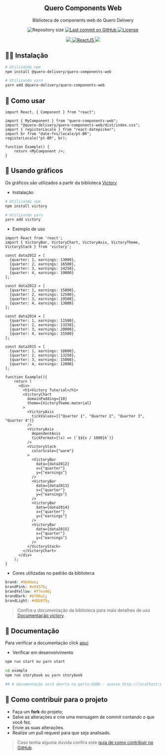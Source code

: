 <p align="center">
   <h2 align="center">
    Quero Components Web
    </h2>
</p>

<p align="center">
  Biblioteca de components web do Quero Delivery
</p>

<p align="center">
 <img alt="Repository size" src="https://img.shields.io/github/repo-size/querodelivery/quero-components-web?color=4e5acf">

  <a aria-label="Last Commit" href="https://github.com/querodelivery/quero-components-web/commits/master">
    <img alt="Last commit on GitHub" src="https://img.shields.io/github/last-commit/querodelivery/quero-components-web?color=4e5acf">
  <img alt="License" src="https://img.shields.io/badge/license-MIT-4e5acf">
  </a>
</p>
<p align="center">
  <a target="_blank" href="https://www.typescriptlang.org">
    <img src="https://img.shields.io/static/v1?color=blue&label=Typescript&message=TS&?style=plastic&logo=Typescript">
  </a>
  <a target="_blank" href="https://reactjs.org/">
    <img alt="ReactJS" src="https://img.shields.io/static/v1?color=blue&label=React&message=JS&?style=plastic&logo=React">
  </a>
  <a target="_blank" href="https://storybook.js.org/docs/react/get-started/introduction">
    <img src="https://img.shields.io/static/v1?color=red&label=Storybook&message=SB&?style=plastic&logo=Storybook">
  </a>
</p>


## 👨‍💻 Instalação

```bash
# Utilizando npm
npm install @quero-delivery/quero-components-web

# Utilizando yarn
yarn add @quero-delivery/quero-components-web
```


## 🏃 Como usar

```tsx
import React, { Component } from "react";

import { MyComponent } from "quero-components-web";
import "@quero-delivery/quero-components-web/dist/index.css";
import { registerLocale } from "react-datepicker";
import br from "date-fns/locale/pt-BR";
registerLocale("pt-BR", br);

function Example() {
    return <MyComponent />;
}
```

## 🏃 Usando gráficos

Os gráficos são utilizados a partir da biblioteca [Victory](https://formidable.com/open-source/victory/docs)

- Instalação

```bash
# Utilizando npm
npm install victory

# Utilizando yarn
yarn add victory
```
- Exemplo de uso

```tsx
import React from 'react';
import { VictoryBar, VictoryChart, VictoryAxis, VictoryTheme, VictoryStack } from 'victory';

const data2012 = [
  {quarter: 1, earnings: 13000},
  {quarter: 2, earnings: 16500},
  {quarter: 3, earnings: 14250},
  {quarter: 4, earnings: 19000}
];

const data2013 = [
  {quarter: 1, earnings: 15000},
  {quarter: 2, earnings: 12500},
  {quarter: 3, earnings: 19500},
  {quarter: 4, earnings: 13000}
];

const data2014 = [
  {quarter: 1, earnings: 11500},
  {quarter: 2, earnings: 13250},
  {quarter: 3, earnings: 20000},
  {quarter: 4, earnings: 15500}
];

const data2015 = [
  {quarter: 1, earnings: 18000},
  {quarter: 2, earnings: 13250},
  {quarter: 3, earnings: 15000},
  {quarter: 4, earnings: 12000}
];

function Example(){
    return (
      <div>
        <h1>Victory Tutorial</h1>
        <VictoryChart
          domainPadding={10}
          theme={VictoryTheme.material}
        >
          <VictoryAxis
            tickValues={["Quarter 1", "Quarter 2", "Quarter 3", "Quarter 4"]}
          />
          <VictoryAxis
            dependentAxis
            tickFormat={(x) => (`$${x / 1000}k`)}
          />
          <VictoryStack
            colorScale={"warm"}
          >
            <VictoryBar
              data={data2012}
              x={"quarter"}
              y={"earnings"}
            />
            <VictoryBar
              data={data2013}
              x={"quarter"}
              y={"earnings"}
            />
            <VictoryBar
              data={data2014}
              x={"quarter"}
              y={"earnings"}
            />
            <VictoryBar
              data={data2015}
              x={"quarter"}
              y={"earnings"}
            />
          </VictoryStack>
        </VictoryChart>
      </div>
    );
}
```
- Cores utilizadas no padrão da biblioteca

```css
brand: #9b4dee;
brandPink: #e0457b;
brandYellow: #f7ea48;
brandDark: #6700a2;
brandLight: #d8b8f9;
```


> Confira a documentação da biblioteca para mais detalhes de uso [Documentação victory](https://formidable.com/open-source/victory/docs).


## 📝 Documentação

Para verificar a documentação click [aqui](https://querodelivery.github.io/quero-components-web/)

- Verificar em desenvolvimento
```bash
npm run start ou yarn start
```

```bash
cd example
npm run storybook ou yarn storybook

## A documentação será aberta na porta:6006 - acesse http://localhost:6006
```

## 🤔 Como contribuir para o projeto

- Faça um **fork** do projeto;
- Salve as alterações e crie uma mensagem de commit contando o que você fez.
- Envie as suas alterações.
- Realize um pull request para que seja analisado.

> Caso tenha alguma dúvida confira este [guia de como contribuir no GitHub](https://github.com/firstcontributions/first-contributions).
